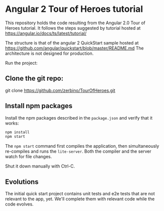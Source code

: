 # Angular 2 Tour of Heroes tutorial

This repository holds the code resulting from the Angular 2.0 Tour of Heroes tutorial. It follows the steps suggested
by tutorial hosted at https://angular.io/docs/ts/latest/tutorial/

The structure is that of the angular 2 QuickStart sample hosted at https://github.com/angular/quickstart/blob/master/README.md
The architecture is not designed for production.
 
Run the project:

## Clone the git repo:

git clone https://github.com/zerbino/TourOfHeroes.git

## Install npm packages

Install the npm packages described in the `package.json` and verify that it works:

```bash
npm install
npm start
```

The `npm start` command first compiles the application, 
then simultaneously re-compiles and runs the `lite-server`.
Both the compiler and the server watch for file changes.

Shut it down manually with Ctrl-C.

## Evolutions 

The initial quick start project contains unit tests and e2e tests that are not relevant to the app, yet. We'll complete
them with relevant code while the code evolves.
